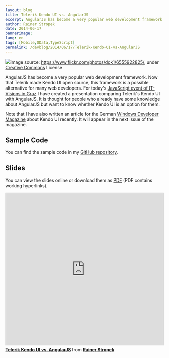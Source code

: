 ```yaml
---
layout: blog
title: Telerik Kendo UI vs. AngularJS
excerpt: AngularJS has become a very popular web development framework. Now that Telerik made Kendo UI open source, this framework is a possible alternative for many web developers. Learn about the differences and similarities.
author: Rainer Stropek
date: 2014-06-17
bannerimage: 
lang: en
tags: [Mobile,OData,TypeScript]
permalink: /devblog/2014/06/17/Telerik-Kendo-UI-vs-AngularJS
---
```


<div class="imageCaption">
  <img src="{{site.baseurl}}/content/images/blog/2014/06/kendo.jpg" />Image source: <a href="https://www.flickr.com/photos/sklathill/215007702/" target="_blank">https://www.flickr.com/photos/dok1/6555922825/</a>, under <a href="https://creativecommons.org/licenses/by/2.0/deed.de" target="_blank">Creative Commons</a> License</div><p>AngularJS has become a very popular web development framework. Now that Telerik made Kendo UI open source, this framework is a possible alternative for many web developers. For today's <a href="http://www.it-visions.at/OffeneSeminare/Infotag%20zu%20JavaScript%20und%20modernen%20Webanwendungen/7670" target="_blank">JavaScript event of IT-Visions in Graz</a> I have created a presentation comparing Telerik's Kendo UI with AngularJS. It is thought for people who already have some knowledge about AngularJS but want to know whether Kendo UI is an option for them.</p><p class="showcase">Note that I have also written an article for the German <a href="http://windowsdeveloper.de/" target="_blank">Windows Developer Magazine</a> about Kendo UI recently. It will appear in the next issue of the magazine.</p><h2>Sample Code</h2><p>You can find the sample code in my <a href="https://github.com/rstropek/Samples/tree/master/KendoOverviewSample" target="_blank">GitHub repository</a>.</p><h2>Slides</h2><p>You can view the slides online or download them as <a href="{{site.baseurl}}/content/images/blog/2014/06/Kendo UI vs AngularJS.pdf" target="_blank">PDF</a> (PDF contains working hyperlinks).</p><iframe src="http://www.slideshare.net/slideshow/embed_code/35955464?rel=0" width="597" height="486" frameborder="0" marginwidth="0" marginheight="0" scrolling="no" style="border:1px solid #CCC; border-width:1px 1px 0; margin-bottom:5px; max-width: 100%;" allowfullscreen="allowfullscreen"></iframe><div style="margin-bottom:5px">
  <strong>
    <a href="https://www.slideshare.net/rstropek/kendo-ui-vs-angular-js" title="Telerik Kendo UI vs. AngularJS" target="_blank">Telerik Kendo UI vs. AngularJS</a>
  </strong> from <strong><a href="http://www.slideshare.net/rstropek" target="_blank">Rainer Stropek</a></strong></div>